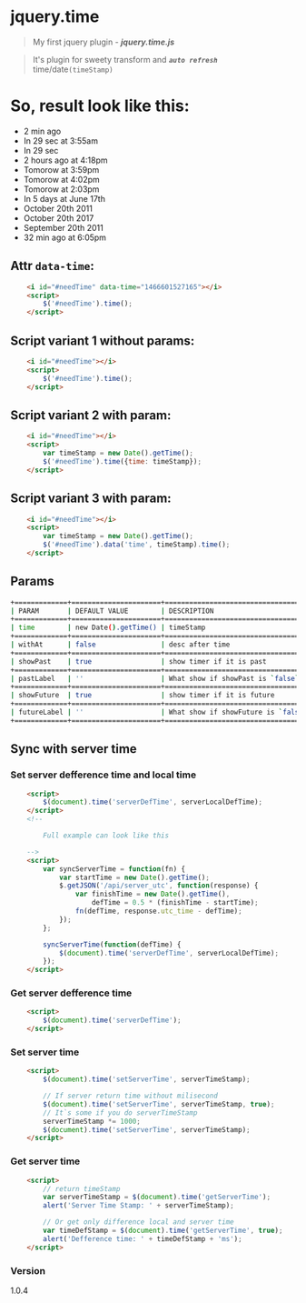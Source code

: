 # jquery.time

>My first jquery plugin - ***jquery.time.js***

> It's plugin for sweety transform and ***`auto refresh`*** time/date`(timeStamp)`

# So, result look like this:

 * 2 min ago
 * In 29 sec at 3:55am
 * In 29 sec
 * 2 hours ago at 4:18pm
 * Tomorow at 3:59pm
 * Tomorow at 4:02pm
 * Tomorow at 2:03pm
 * In 5 days at June 17th
 * October 20th 2011
 * October 20th 2017
 * September 20th 2011
 * 32 min ago at 6:05pm

## Attr `data-time`:

```html
    <i id="#needTime" data-time="1466601527165"></i>
    <script>
        $('#needTime').time();
    </script>
```

## Script variant 1 without params:

```html
    <i id="#needTime"></i>
    <script>
        $('#needTime').time();
    </script>
```

## Script variant 2 with param:

```html
    <i id="#needTime"></i>
    <script>
        var timeStamp = new Date().getTime();
        $('#needTime').time({time: timeStamp});
    </script>
```

## Script variant 3 with param:

```html
    <i id="#needTime"></i>
    <script>
        var timeStamp = new Date().getTime();
        $('#needTime').data('time', timeStamp).time();
    </script>
```

## Params
```sh
+=============+======================+====================================+
| PARAM       | DEFAULT VALUE        | DESCRIPTION                        |
+=============+======================+====================================+
| time        | new Date().getTime() | timeStamp                          |
+=============+======================+====================================+
| withAt      | false                | desc after time                    |
+=============+======================+====================================+
| showPast    | true                 | show timer if it is past           |
+=============+======================+====================================+
| pastLabel   | ''                   | What show if showPast is `false`   |
+=============+======================+====================================+
| showFuture  | true                 | show timer if it is future         |
+=============+======================+====================================+
| futureLabel | ''                   | What show if showFuture is `false` |
+=============+======================+====================================+
```

## Sync with server time

### Set server defference time and local time

```html
    <script>
        $(document).time('serverDefTime', serverLocalDefTime);
    </script>
    <!-- 

        Full example can look like this  

    -->
    <script>
        var syncServerTime = function(fn) {
            var startTime = new Date().getTime();
            $.getJSON('/api/server_utc', function(response) {
                var finishTime = new Date().getTime(),
                    defTime = 0.5 * (finishTime - startTime);
                fn(defTime, response.utc_time - defTime);
            });
        };

        syncServerTime(function(defTime) {
            $(document).time('serverDefTime', serverLocalDefTime);
        });
    </script>
```


### Get server defference time

```html
    <script>
        $(document).time('serverDefTime');
    </script>
```

### Set server time

```html
    <script>
        $(document).time('setServerTime', serverTimeStamp);

        // If server return time without milisecond
        $(document).time('setServerTime', serverTimeStamp, true);
        // It`s some if you do serverTimeStamp
        serverTimeStamp *= 1000;
        $(document).time('setServerTime', serverTimeStamp);
    </script>
```
### Get server time

```html
    <script>
        // return timeStamp
        var serverTimeStamp = $(document).time('getServerTime');
        alert('Server Time Stamp: ' + serverTimeStamp);

        // Or get only difference local and server time
        var timeDefStamp = $(document).time('getServerTime', true);
        alert('Defference time: ' + timeDefStamp + 'ms');
    </script>
```
### Version
1.0.4
